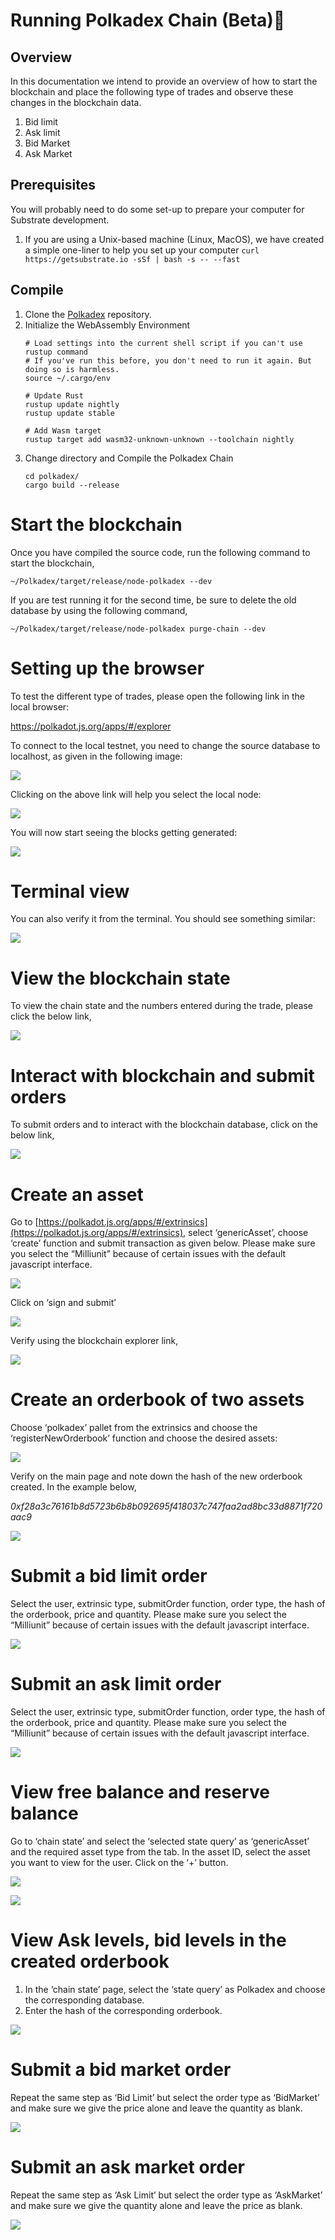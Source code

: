 # Running Polkadex Chain (Beta):test_tube:

## Overview
In this documentation we intend to provide an overview of how to start the blockchain and place the following type of trades and observe these changes in the blockchain data.

 1. Bid limit
 2. Ask limit
 3. Bid Market
 4. Ask Market
## Prerequisites
You will probably need to do some set-up to prepare your computer for Substrate development.
1. If you are using a Unix-based machine (Linux, MacOS), we have created a simple one-liner to help you set up your computer
    ``` curl https://getsubstrate.io -sSf | bash -s -- --fast ```
## Compile
1. Clone the [Polkadex](https://github.com/Polkadex-Substrate/Polkadex.git) repository.
2. Initialize the WebAssembly Environment
    ```
    # Load settings into the current shell script if you can't use rustup command
    # If you've run this before, you don't need to run it again. But doing so is harmless.
    source ~/.cargo/env

    # Update Rust
    rustup update nightly
    rustup update stable

    # Add Wasm target
    rustup target add wasm32-unknown-unknown --toolchain nightly
    ```
3. Change directory and Compile the Polkadex Chain
   ```
   cd polkadex/
   cargo build --release
   ```
# Start the blockchain

Once you have compiled the source code, run the following command to start the blockchain,

    ~/Polkadex/target/release/node-polkadex --dev

If you are test running it for the second time, be sure to delete the old database by using the following command,

    ~/Polkadex/target/release/node-polkadex purge-chain --dev

# Setting up the browser

To test the different type of trades, please open the following link in the local browser:

https://polkadot.js.org/apps/#/explorer

To connect to the local testnet, you need to change the source database to localhost, as given in the following image:

![](https://raw.githubusercontent.com/Polkadex-Substrate/Documentation/master/images/clip_image001.png)

Clicking on the above link will help you select the local node:

![](https://raw.githubusercontent.com/Polkadex-Substrate/Documentation/master/images/clip_image003.png)

You will now start seeing the blocks getting generated:

![](https://raw.githubusercontent.com/Polkadex-Substrate/Documentation/master/images/clip_image005.png)

# Terminal view

You can also verify it from the terminal. You should see something similar:

![](https://raw.githubusercontent.com/Polkadex-Substrate/Documentation/master/images/clip_image007.png)

# View the blockchain state

To view the chain state and the numbers entered during the trade, please click the below link,

![](https://raw.githubusercontent.com/Polkadex-Substrate/Documentation/master/images/clip_image009.png)

# Interact with blockchain and submit orders

To submit orders and to interact with the blockchain database, click on the below link,

![](https://raw.githubusercontent.com/Polkadex-Substrate/Documentation/master/images/clip_image011.png)

# Create an asset

Go to [https://polkadot.js.org/apps/#/extrinsics](https://polkadot.js.org/apps/#/extrinsics), select ‘genericAsset’, choose ‘create’ function and submit transaction as given below. Please make sure you select the “Milliunit” because of certain issues with the default javascript interface.

![](https://raw.githubusercontent.com/Polkadex-Substrate/Documentation/master/images/clip_image013.png)

Click on ‘sign and submit’

![](https://raw.githubusercontent.com/Polkadex-Substrate/Documentation/master/images/clip_image015.png)

Verify using the blockchain explorer link,

![](https://raw.githubusercontent.com/Polkadex-Substrate/Documentation/master/images/clip_image017.png)

# Create an orderbook of two assets

Choose ‘polkadex’ pallet from the extrinsics and choose the ‘registerNewOrderbook’ function and choose the desired assets:

![](https://raw.githubusercontent.com/Polkadex-Substrate/Documentation/master/images/clip_image019.png)

Verify on the main page and note down the hash of the new orderbook created. In the example below,

_0xf28a3c76161b8d5723b6b8b092695f418037c747faa2ad8bc33d8871f720aac9_

![](https://raw.githubusercontent.com/Polkadex-Substrate/Documentation/master/images/clip_image021.png)

# Submit a bid limit order

Select the user, extrinsic type, submitOrder function, order type, the hash of the orderbook, price and quantity. Please make sure you select the “Milliunit” because of certain issues with the default javascript interface.

![](https://raw.githubusercontent.com/Polkadex-Substrate/Documentation/master/images/clip_image023.png)

# Submit an ask limit order

Select the user, extrinsic type, submitOrder function, order type, the hash of the orderbook, price and quantity. Please make sure you select the “Milliunit” because of certain issues with the default javascript interface.

![](https://raw.githubusercontent.com/Polkadex-Substrate/Documentation/master/images/clip_image025.png)

# View free balance and reserve balance

Go to ‘chain state’ and select the ‘selected state query’ as ‘genericAsset’ and the required asset type from the tab. In the asset ID, select the asset you want to view for the user. Click on the ‘+’ button.

![](https://raw.githubusercontent.com/Polkadex-Substrate/Documentation/master/images/clip_image027.png)

![](https://raw.githubusercontent.com/Polkadex-Substrate/Documentation/master/images/clip_image029.png)

# View Ask levels, bid levels in the created orderbook

 1. In the ‘chain state’ page, select the ‘state query’ as Polkadex and choose the corresponding database. 
 2. Enter the hash of the corresponding orderbook.

![](https://raw.githubusercontent.com/Polkadex-Substrate/Documentation/master/images/clip_image031.png)

# Submit a bid market order

Repeat the same step as ‘Bid Limit’ but select the order type as ‘BidMarket’ and make sure we give the price alone and leave the quantity as blank.

![](https://raw.githubusercontent.com/Polkadex-Substrate/Documentation/master/images/clip_image033.png)

# Submit an ask market order

Repeat the same step as ‘Ask Limit’ but select the order type as ‘AskMarket’ and make sure we give the quantity alone and leave the price as blank.

![](https://raw.githubusercontent.com/Polkadex-Substrate/Documentation/master/images/clip_image035.png)
